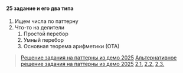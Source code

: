 #### 25 задание и его два типа
1) Ищем числа по паттерну
2) Что-то на делители
    1. Простой перебор
    2. Умный перебор
    3. Основная теорема арифметики (ОТА)

> [Решение задания на паттерны из демо 2025](https://github.com/BaronVice/Inf2025/blob/main/_25/masks/demo.py)
> [Альтернативное решение задания на паттерны из демо 2025](https://github.com/BaronVice/Inf2025/blob/main/_25/masks/demo_fnmatch.py)
> [2.1.]()
> [2.2.]()
> [2.3.]()
